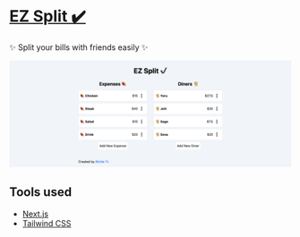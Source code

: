 # [EZ Split ✔️](https://ez-split.vercel.app/)

✨ Split your bills with friends easily ✨

<img src="./screenshot.png">

## Tools used

- [Next.js](https://nextjs.org/)
- [Tailwind CSS](https://tailwindcss.com/)